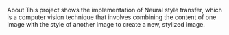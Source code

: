 About
This project shows the implementation of Neural style transfer, which is a computer vision technique that involves combining the content of one image with the style of another image to create a new, stylized image.
